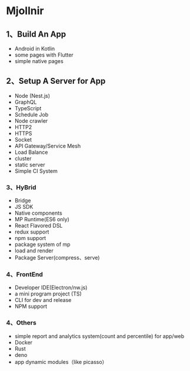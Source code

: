 # Mjollnir

## 1、Build An App

- Android in Kotlin
- some pages with Flutter
- simple native pages

## 2、Setup A Server for App

- Node (Nest.js)
- GraphQL
- TypeScript
- Schedule Job
- Node crawler
- HTTP2
- HTTPS
- Socket
- API Gateway/Service Mesh
- Load Balance
- cluster
- static server
- Simple CI System

### 3、HyBrid

- Bridge
- JS SDK
- Native components
- MP Runtime(ES6 only)
- React Flavored DSL
- redux support
- npm support
- package system of mp
- load and render
- Package Server(compress、serve)

### 4、FrontEnd

- Developer IDE(Electron/nw.js)
- a mini program project (TS)
- CLI for dev and release
- NPM support

### 4、Others

- simple report and analytics system(count and percentile) for app/web
- Docker
- Rust
- deno
- app dynamic modules（like picasso）
